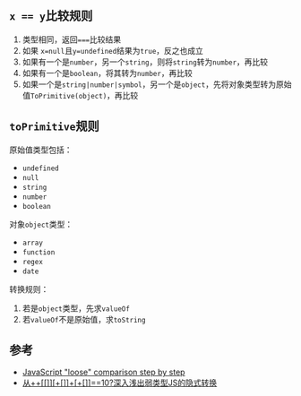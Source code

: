 ## `x == y`比较规则
1. 类型相同，返回`===`比较结果
2. 如果 `x=null`且`y=undefined`结果为`true`，反之也成立
3. 如果有一个是`number`，另一个`string`，则将`string`转为`number`，再比较
4. 如果有一个是`boolean`，将其转为`number`，再比较
5. 如果一个是`string|number|symbol`，另一个是`object`，先将对象类型转为原始值`ToPrimitive(object)`，再比较

## `toPrimitive`规则

原始值类型包括：
* `undefined`
* `null`
* `string`
* `number`
* `boolean`

对象`object`类型：
* `array`
* `function`
* `regex`
* `date`

转换规则：
1. 若是`object`类型，先求`valueOf`
2. 若`valueOf`不是原始值，求`toString`


## 参考
* [JavaScript "loose" comparison step by step](https://felix-kling.de/js-loose-comparison/)
* [从++[[]][+[]]+[+[]]==10?深入浅出弱类型JS的隐式转换](https://github.com/jawil/blog/issues/5)
